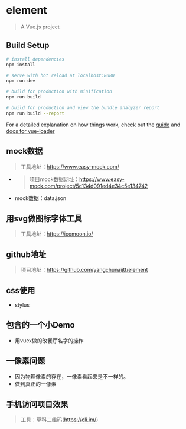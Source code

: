 # element

> A Vue.js project

## Build Setup

``` bash
# install dependencies
npm install

# serve with hot reload at localhost:8080
npm run dev

# build for production with minification
npm run build

# build for production and view the bundle analyzer report
npm run build --report
```

For a detailed explanation on how things work, check out the [guide](http://vuejs-templates.github.io/webpack/) and [docs for vue-loader](http://vuejs.github.io/vue-loader)


## mock数据

> 工具地址：https://www.easy-mock.com/
- > 项目mock数据网址：https://www.easy-mock.com/project/5c134d091ed4e34c5e134742
- mock数据：data.json

## 用svg做图标字体工具

> 工具地址：https://icomoon.io/

## github地址

> 项目地址：https://github.com/yangchunaijtt/element

## css使用

 - stylus
  

## 包含的一个小Demo

 - 用vuex做的改餐厅名字的操作

## 一像素问题

  - 因为物理像素的存在，一像素看起来是不一样的。
  - 做到真正的一像素

## 手机访问项目效果

> 工具：草科二维码(https://cli.im/)





